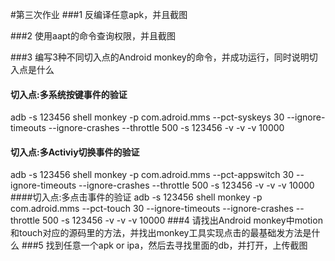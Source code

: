 #第三次作业
###1 反编译任意apk，并且截图

###2 使用aapt的命令查询权限，并且截图

###3 编写3种不同切入点的Android monkey的命令，并成功运行，同时说明切入点是什么
#### 切入点:多系统按键事件的验证
adb -s 123456 shell monkey -p com.adroid.mms --pct-syskeys 30 --ignore-timeouts --ignore-crashes --throttle 500 -s 123456 -v -v -v 10000
#### 切入点:多Activiy切换事件的验证
adb -s 123456 shell monkey -p com.adroid.mms --pct-appswitch 30 --ignore-timeouts --ignore-crashes --throttle 500 -s 123456 -v -v -v 10000
####切入点:多点击事件的验证
adb -s 123456 shell monkey -p com.adroid.mms --pct-touch 30 --ignore-timeouts --ignore-crashes --throttle 500 -s 123456 -v -v -v 10000
###4 请找出Android monkey中motion和touch对应的源码里的方法，并找出monkey工具实现点击的最基础发方法是什么
###5 找到任意一个apk or ipa，然后去寻找里面的db，并打开，上传截图

